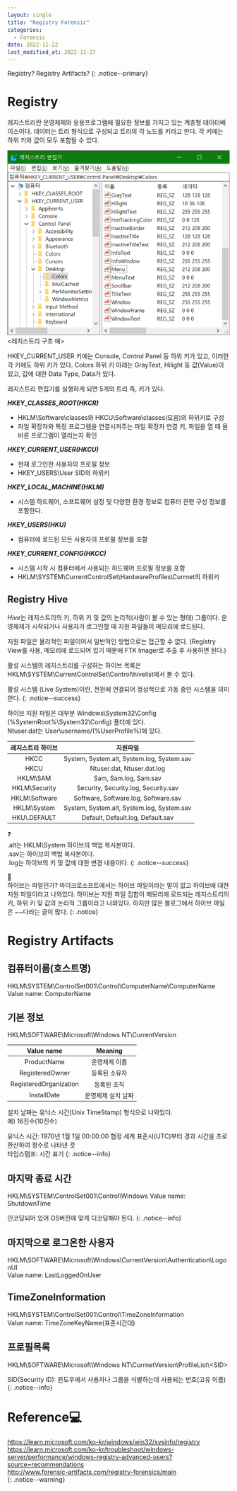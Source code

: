 ```yaml
---
layout: single
title: "Registry Forensic"
categories:
  - Forensic
date: 2022-11-22
last_modified_at: 2022-11-27
---
```


Registry? Registry Artifacts?
{: .notice--primary}

# Registry 

레지스트리란 운영체제와 응용프로그램에 필요한 정보를 가지고 있는 계층형 데이터베이스이다. 데이터는 트리 형식으로 구성되고 트리의 각 노드를 키라고 한다. 각 키에는 하위 키와 값이 모두 포함될 수 있다. 

![대체 텍스트](/assets/images/2.png "레지스트리 구조")<br>
\<레지스트리 구조 예\>

HKEY_CURRENT_USER 키에는 Console, Control Panel 등 하위 키가 있고, 이러한 각 키에도 하위 키가 있다. Colors 하위 키 아래는 GrayText, Hilight 등 값\(Value\)이 있고, 값에 대한 Data Type, Data가 있다.

레지스트리 편집기를 실행하게 되면 5개의 트리 즉, 키가 있다.<br> 

***HKEY_CLASSES_ROOT(HKCR)***<br>
- HKLM\\Software\\classes와 HKCU\\Software\\classes\(모음\)의 하위키로 구성 
- 파일 확장자와 특정 프로그램을 연결시켜주는 파일 확장자 연결 키, 파일을 열 때 올바른 프로그램이 열리는지 확인

***HKEY_CURRENT_USER(HKCU)***<br>
- 현재 로그인한 사용자의 프로필 정보 
- HKEY_USERS\\User SID의 하위키

***HKEY_LOCAL_MACHINE(HKLM)***<br>
- 시스템 하드웨어, 소프트웨어 설정 및 다양한 환경 정보로 컴퓨터 관련 구성 정보를 포함한다.

***HKEY_USERS(HKU)***<br>
- 컴퓨터에 로드된 모든 사용자의 프로필 정보를 포함 

***HKEY_CURRENT_CONFIG(HKCC)***<br>
- 시스템 시작 시 컴퓨터에서 사용되는 하드웨어 프로필 정보를 포함
- HKLM\SYSTEM\CurrentControlSet\HardwareProfiles\Currnet의 하위키 

## Registry Hive

*Hive*는 레지스트리의 키, 하위 키 및 값의 논리적\(사람이 볼 수 있는 형태\) 그룹이다. 
운영체제가 시작되거나 사용자가 로그인할 때 지원 파일들이 메모리에 로드된다. 

지원 파일은 물리적인 파일이어서 일반적인 방법으로는 접근할 수 없다. \(Registry View를 사용, 메모리에 로드되어 있기 때문에 FTK Imager로 추출 후 사용하면 된다.\)

활성 시스템의 레지스트리를 구성하는 하이브 목록은
HKLM\\SYSTEM\\CurrentControlSet\\Control\\hivelist에서 볼 수 있다.  

활성 시스템 (Live System)이란, 전원에 연결되어 정상적으로 가동 중인 시스템을 의미한다.
{: .notice--success}

하이브 지원 파일은 대부분 Windows\\System32\\Config \(%SystemRoot%\\System32\\Config\) 폴더에 있다.<br>Ntuser.dat는 User\\username/(%UserProfile%)에 있다.

| 레지스트리 하이브 | 지원파일 |
|:----------------:|:---------:|
|HKCC|System, System.alt, System.log, System.sav|
|HKCU|Ntuser.dat, Ntuser.dat.log|
|HKLM\\SAM|Sam, Sam.log, Sam.sav|
|HKLM\\Security|Security, Security.log, Security.sav|
|HKLM\\Software|Software, Software.log, Software.sav|
|HKLM\\System|System, System.alt, System.log, System.sav|
|HKU\\.DEFAULT|Default, Default.log, Default.sav|

❓<br>.alt는 HKLM\\System 하이브의 백업 복사본이다.<br>.sav는 하이브의 백업 복사본이다.<br>.log는 하이브의 키 및 값에 대한 변경 내용이다. 
{: .notice--success}

🤔<br>하이브는 파일인가? 
마이크로소프트에서는 하이브 파일이라는 말이 없고 하이브에 대한 지원 파일이라고 나와있다. 하이브는 지원 파일 집합이 메모리에 로드되는 레지스트리의 키, 하위 키 및 값의 논리적 그룹이라고 나와있다. 하지만 많은 블로그에서 하이브 파일은 ~~다라는 글이 많다. 
{: .notice}

# Registry Artifacts


## 컴퓨터이름(호스트명)

HKLM\SYSTEM\ControlSet001\Control\ComputerName\ComputerName<br> 
Value name: ComputerName

## 기본 정보 

HKLM\SOFTWARE\Microsoft\Windows NT\CurrentVersion

|Value name|Meaning|
|:---:|:---:|
|ProductName|운영체제 이름|
|RegisteredOwner|등록된 소유자|
|RegisteredOrganization|등록된 조직|
|InstallDate|운영체제 설치 날짜|

설치 날짜는 유닉스 시간(Unix TimeStamp) 형식으로 나와있다.<br>
예\) 16진수(10진수)

유닉스 시간: 1970년 1월 1일 00:00:00 협정 세계 표준시(UTC)부터 경과 시간을 초로 환산하여 정수로 나타낸 것<br>
타임스탬프: 시간 표기
{: .notice--info}

## 마지막 종료 시간 

HKLM\SYSTEM\ControlSet001\Control\Windows
Value name: ShutdownTime

인코딩되어 있어 OS버전에 맞게 디코딩해야 된다.
{: .notice--info}

## 마지막으로 로그온한 사용자

HKLM\SOFTWARE\Microsoft\Windows\CurrentVersion\Authentication\LogonUI<br>
Value name: LastLoggedOnUser<br>

## TimeZoneInformation

HKLM\SYSTEM\ControlSet001\Control\TimeZoneInformation<br>
Value name: TimeZoneKeyName(표준시간대)<br>

## 프로필목록 

HKLM\SOFTWARE\Microsoft\Windows NT\CurrnetVersion\ProfileList\\\<SID\>

SID(Security ID): 윈도우에서 사용자나 그룹을 식별하는데 사용되는 번호(고유 이름) 
{: .notice--info}

# Reference💻

<https://learn.microsoft.com/ko-kr/windows/win32/sysinfo/registry><br>
<https://learn.microsoft.com/ko-kr/troubleshoot/windows-server/performance/windows-registry-advanced-users?source=recommendations><br> 
<http://www.forensic-artifacts.com/registry-forensics/main><br>
{: .notice--warning}